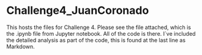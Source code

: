 # Challenge4_JuanCoronado
This hosts the files for Challenge 4. Please see the file attached, which is the .ipynb file from Jupyter notebook.
All of the code is there.
I´ve included the detailed analysis as part of the code, this is found at the last line as Markdown.
